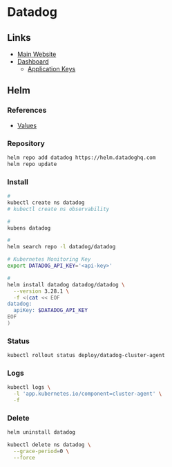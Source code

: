 # Datadog

## Links

- [Main Website](https://datadoghq.com)
- [Dashboard](https://app.datadoghq.com)
  - [Application Keys](https://app.datadoghq.com/personal-settings/application-keys)

<!--
https://artifacthub.io/packages/helm/datadog/datadog-operator
https://artifacthub.io/packages/helm/datadog/datadog-crds
-->

## Helm

### References

- [Values](https://github.com/DataDog/helm-charts/tree/main/charts/datadog#values)

### Repository

```sh
helm repo add datadog https://helm.datadoghq.com
helm repo update
```

### Install

```sh
#
kubectl create ns datadog
# kubectl create ns observability

#
kubens datadog

#
helm search repo -l datadog/datadog

# Kubernetes Monitoring Key
export DATADOG_API_KEY='<api-key>'

#
helm install datadog datadog/datadog \
  --version 3.28.1 \
  -f <(cat << EOF
datadog:
  apiKey: $DATADOG_API_KEY
EOF
)
```

### Status

```sh
kubectl rollout status deploy/datadog-cluster-agent
```

### Logs

```sh
kubectl logs \
  -l 'app.kubernetes.io/component=cluster-agent' \
  -f
```

### Delete

```sh
helm uninstall datadog

kubectl delete ns datadog \
  --grace-period=0 \
  --force
```
